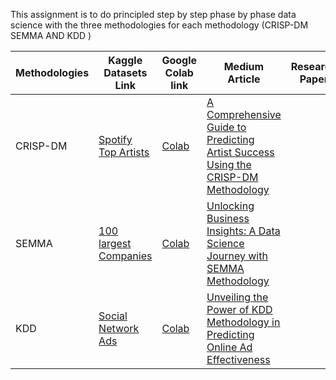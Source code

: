 This assignment is to do principled step by step phase by phase data science with the three methodologies for each methodology (CRISP-DM SEMMA AND KDD )

| Methodologies | Kaggle Datasets Link | Google Colab link | Medium Article | Research Paper | Github subfolders | 
| ------------- | ------------------- | ----------------- | -------------- | -------------- | ----------- |
| CRISP-DM      | [Spotify Top Artists](https://www.kaggle.com/datasets/meeratif/spotify-top-artists-by-monthly-listeners)       |[Colab](https://colab.research.google.com/drive/1HCQDv_JDqtmO4hT2N5cm2X87Wb5KEd_F?usp=sharing)                   |[A Comprehensive Guide to Predicting Artist Success Using the CRISP-DM Methodology](https://medium.com/@venkatesh1226m/a-comprehensive-guide-to-predicting-artist-success-using-the-crisp-dm-methodology-68dab90f18f5) | |[CRISP-DM Github](https://github.com/venkatesh1226/CMPE255-DataMining/tree/main/Assignment%203/CRISP_DM) |
| SEMMA         | [100 largest Companies ](https://www.kaggle.com/datasets/omikumarmakadia2121/100-largest-companies)        | [Colab](https://colab.research.google.com/drive/1Gi-SZMP9oDpdds7w35qx2rg060OwogPs?usp=sharing)| [Unlocking Business Insights: A Data Science Journey with SEMMA Methodology](https://medium.com/@venkatesh1226m/unlocking-business-insights-a-data-science-journey-with-semma-methodology-4d3d58a87a56) | | [SEMMA Github](https://github.com/venkatesh1226/CMPE255-DataMining/tree/main/Assignment%203/SEMMA)|
| KDD           | [Social Network Ads](https://www.kaggle.com/datasets/nani123456789/social-network-ads)| [Colab](https://colab.research.google.com/drive/1Cu0VpMFwuU0Wgc1BWtWaHTPCIidyh-fK?usp=sharing) | [Unveiling the Power of KDD Methodology in Predicting Online Ad Effectiveness](https://medium.com/@venkatesh1226m/unveiling-the-power-of-kdd-methodology-in-predicting-online-ad-effectiveness-3b3d07f19225)| |[KDD Github](https://github.com/venkatesh1226/CMPE255-DataMining/tree/main/Assignment%203/KDD) |
